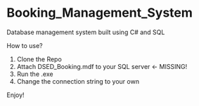 # Booking_Management_System
Database management system built using C# and SQL

How to use?
  1. Clone the Repo
  2. Attach DSED_Booking.mdf to your SQL server <- MISSING!
  3. Run the .exe
  4. Change the connection string to your own

Enjoy!
